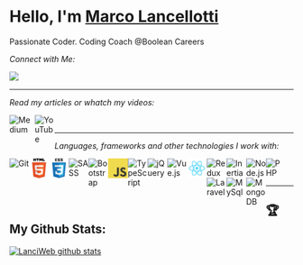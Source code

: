 # Hello, I'm [Marco Lancellotti](https://www.https://github.com/LanciWeb/)

Passionate Coder. Coding Coach @Boolean Careers

*Connect with Me:*

[<img align="left" src="https://static.licdn.com/sc/h/al2o9zrvru7aqj8e1x2rzsrca" width="30"> ](https://www.linkedin.com/in/marcolancellotti/)

<br/>

---


*Read my articles or whatch my videos:*

[<img align="left" src="https://cdn.freebiesupply.com/images/large/2x/medium-icon-white-on-black.png" width="45" alt="Medium" title="Medium"> ](https://lancellotti-marco.medium.com/)
[<img align="left" src="https://images.vexels.com/media/users/3/137425/isolated/preview/f2ea1ded4d037633f687ee389a571086-youtube-icon-logo-by-vexels.png" width="35" alt="YouTube" title="YouTube"> ](https://www.youtube.com/channel/UCBLfKjgrn98SRnjBMeTco_g/videos)
<br/>

---

*Languages, frameworks and other technologies I work with:*

<img align='left' alt='Git' title="Git" src="https://i.pinimg.com/originals/01/e5/00/01e500fca29c045d432b64f285f9c229.png" width='35'>
<img align='left' alt='HTML' title="HTML 5" src="https://raw.githubusercontent.com/github/explore/80688e429a7d4ef2fca1e82350fe8e3517d3494d/topics/html/html.png" width='35'>
<img align='left' alt='CSS' title="CSS 3" src="https://raw.githubusercontent.com/github/explore/80688e429a7d4ef2fca1e82350fe8e3517d3494d/topics/css/css.png" width='35'>
<img align='left' alt='SASS' title="SCSS" src="https://sass-lang.com/assets/img/styleguide/seal-color-aef0354c.png" width='35'>
<img align='left' alt='Bootstrap' title="Bootstrap" src="https://getbootstrap.com/docs/5.0/assets/brand/bootstrap-logo.svg" width='35'>
<img align='left' alt='JavaScript' title="JavaScript" src="https://raw.githubusercontent.com/github/explore/80688e429a7d4ef2fca1e82350fe8e3517d3494d/topics/javascript/javascript.png" width='35'>
<img align='left' alt='TypeScript' title="TypeScript" src="https://upload.wikimedia.org/wikipedia/commons/thumb/4/4c/Typescript_logo_2020.svg/1200px-Typescript_logo_2020.svg.png" width='35'>
<img align='left' alt='jQuery' title="jQuery" src="https://seeklogo.com/images/J/jquery-logo-CFE6ECE363-seeklogo.com.png" width='35'>
<img align='left' alt='Vue.js' title="Vue.js" src="https://vuejs.org/images/logo.png" width='35'>
<img align='left' alt='ReactJS' title="ReactJS" src="https://raw.githubusercontent.com/github/explore/80688e429a7d4ef2fca1e82350fe8e3517d3494d/topics/react/react.png" width='35'>
<img align='left' alt='Redux' title="Redux" src="https://cdn.worldvectorlogo.com/logos/redux.svg" width='35'>
<img align='left' alt='Inertia' title="Inertia" src="https://avatars.githubusercontent.com/u/47703742?s=280&v=4" width='35'>
<img align='left' alt='Node.js' title="Node.js" src="https://avatars3.githubusercontent.com/u/9950313?s=200&v=4" width='35'/> 
<img align='left' alt='PHP' title="PHP" src="https://www.php.net/images/logos/php-logo-white.svg" width='35'>
<img align='left' alt='Laravel' title="Laravel" src="https://upload.wikimedia.org/wikipedia/commons/thumb/9/9a/Laravel.svg/1200px-Laravel.svg.png" width='35'>
<img align='left' alt='MySql' title="MySQL" src="https://www.freepnglogos.com/uploads/logo-mysql-png/logo-mysql-mysql-logo-png-images-are-download-crazypng-21.png" width='35'>
<img align='left' alt='MongoDB' src="https://emanueleciriachi.net/wp-content/uploads/2019/01/logo-mongodb-png-mongodb-logo-png-400.png" width='35' title="MongoDB">
<br/>
<br/>

---

## :trophy: My Github Stats:

[![LanciWeb github stats](https://github-readme-stats.vercel.app/api?username=LanciWeb&show_icons=true&theme=tokyonight)](https://github.com/LanciWeb/github-readme-stats)
